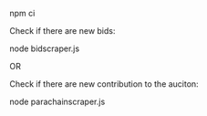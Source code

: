 npm ci


Check if there are new bids:

node bidscraper.js

OR


Check if there are new contribution to the auciton:

node parachainscraper.js
